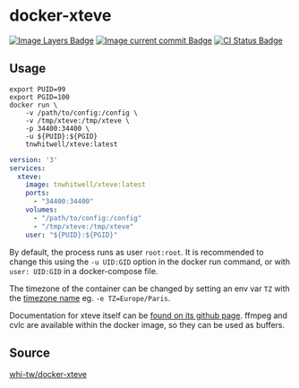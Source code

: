 # docker-xteve

[![Image Layers Badge](https://images.microbadger.com/badges/image/tnwhitwell/xteve.svg)](https://microbadger.com/images/tnwhitwell/xteve)
[![Image current commit Badge](https://images.microbadger.com/badges/commit/tnwhitwell/xteve.svg)](https://microbadger.com/images/tnwhitwell/xteve)
[![CI Status Badge](https://concourse.whitwell.dev/api/v1/pipelines/docker-xteve/jobs/Build/badge)](https://concourse.whitwell.dev/teams/main/pipelines/docker-xteve)

## Usage

```shell
export PUID=99
export PGID=100
docker run \
    -v /path/to/config:/config \
    -v /tmp/xteve:/tmp/xteve \
    -p 34400:34400 \
    -u ${PUID}:${PGID}
    tnwhitwell/xteve:latest
```

```yaml
version: '3'
services:
  xteve:
    image: tnwhitwell/xteve:latest
    ports:
      - "34400:34400"
    volumes:
      - "/path/to/config:/config"
      - "/tmp/xteve:/tmp/xteve"
    user: "${PUID}:${PGID}"
```

By default, the process runs as user `root:root`. It is recommended to change this using the `-u UID:GID` option in the docker run command, or with `user: UID:GID` in a docker-compose file.

The timezone of the container can be changed by setting an env var `TZ` with the [timezone name](https://en.wikipedia.org/wiki/List_of_tz_database_time_zones) eg. `-e TZ=Europe/Paris`.

Documentation for xteve itself can be [found on its github page](https://github.com/xteve-project/xTeVe-Documentation/blob/master/en/configuration.md). ffmpeg and cvlc are available within the docker image, so they can be used as buffers.

## Source

[whi-tw/docker-xteve](https://github.com/whi-tw/docker-xteve)
